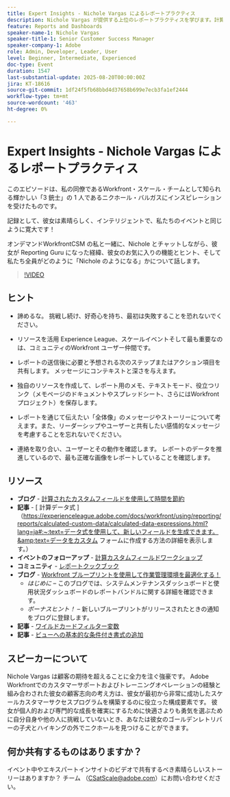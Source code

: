 ```yaml
---
title: Expert Insights - Nichole Vargas によるレポートプラクティス
description: Nichole Vargas が提供する上位のレポートプラクティスを学びます。計算済みフィールド、ストーリーテリングのヒント、コミュニティ主導のリソースを使用して、Workfrontのレポートスキルを向上させます。
feature: Reports and Dashboards
speaker-name-1: Nichole Vargas
speaker-title-1: Senior Customer Success Manager
speaker-company-1: Adobe
role: Admin, Developer, Leader, User
level: Beginner, Intermediate, Experienced
doc-type: Event
duration: 1547
last-substantial-update: 2025-08-20T00:00:00Z
jira: KT-18616
source-git-commit: 1df24f5fb68bbd4d37658b699e7ecb3fa1ef2444
workflow-type: tm+mt
source-wordcount: '463'
ht-degree: 0%

---
```



# Expert Insights - Nichole Vargas によるレポートプラクティス

このエピソードは、私の同僚であるWorkfront・スケール・チームとして知られる輝かしい「3 銃士」の 1 人であるニクホール・バルガスにインスピレーションを受けたものです。

記録として、彼女は素晴らしく、インテリジェントで、私たちのイベントと同じように寛大です！ 

オンデマンドWorkfrontCSM の私と一緒に、Nichole とチャットしながら、彼女が Reporting Guru になった経緯、彼女のお気に入りの機能とヒント、そして私たち全員がどのように「Nichole のようになる」かについて話します。 

>[!VIDEO](https://video.tv.adobe.com/v/3469966/?learn=on&enablevpops&captions=jpn)

## ヒント

* 諦めるな。 挑戦し続け、好奇心を持ち、最初は失敗することを恐れないでください。 
* リソースを活用 Experience League、スケールイベントそして最も重要なのは、コミュニティのWorkfront ユーザー仲間です。 
* レポートの送信後に必要と予想される次のステップまたはアクション項目を共有します。 メッセージにコンテキストと深さを与えます。

* 独自のリソースを作成して、レポート用のメモ、テキストモード、役立つリンク（メモページのドキュメントやスプレッドシート、さらにはWorkfront プロジェクト）を保存します。 
* レポートを通じて伝えたい「全体像」のメッセージやストーリーについて考えます。また、リーダーシップやユーザーと共有したい感情的なメッセージを考慮することを忘れないでください。 
* 連絡を取り合い、ユーザーとその動作を確認します。 レポートのデータを推進しているので、最も正確な画像をレポートしていることを確認します。 

## リソース

* **ブログ** - [ 計算されたカスタムフィールドを使用して時間を節約 ](https://experienceleaguecommunities.adobe.com/t5/workfront-blogs/save-time-using-calculated-fields-to-capture-dates-details-and/ba-p/518237?profile.language=ja)
* **記事** - [ 計算データ式 ] （https://experienceleague.adobe.com/docs/workfront/using/reporting/reports/calculated-custom-data/calculated-data-expressions.html?lang=ja#:~:text=データ式を使用して、新しいフィールドを生成できます。&amp;text=データをカスタム フォームに作成する方法の詳細を表示します。）
* **イベントのフォローアップ** - [ 計算カスタムフィールドワークショップ ](https://experienceleaguecommunities.adobe.com/t5/workfront-discussions/follow-up-calculated-custom-fields-workshop/td-p/592725?profile.language=ja)
* **コミュニティ** - [ レポートクックブック ](https://experienceleaguecommunities.adobe.com/t5/workfront-discussions/the-first-ever-adobe-workfront-customer-reporting-cookbook-is/m-p/478722?profile.language=ja#M1406)
* **ブログ** - [Workfront ブループリントを使用して作業管理環境を最適化する！](https://experienceleaguecommunities.adobe.com/t5/workfront-blogs/use-workfront-blueprints-to-optimize-your-work-management/ba-p/547147?profile.language=ja)
   * *はじめに* – このブログでは、システムメンテナンスダッシュボードと使用状況ダッシュボードのレポートバンドルに関する詳細を確認できます。 
   * *ボーナスヒント！* – 新しいブループリントがリリースされたときの通知をブログに登録します。 
* **記事** - [ ワイルドカードフィルター変数 ](https://experienceleague.adobe.com/docs/workfront/using/reporting/reports/report-elements/understand-wildcard-filter-variables.html?lang=ja)
* **記事** - [ ビューへの基本的な条件付き書式の追加 ](https://experienceleague.adobe.com/docs/workfront-learn/tutorials-workfront/reporting/basic-reporting/add-basic-conditional-formatting-to-a-view.html?lang=ja)

## スピーカーについて

Nichole Vargas は顧客の期待を超えることに全力を注ぐ強豪です。 Adobe Workfrontでのカスタマーサポートおよびトレーニングオペレーションの経験と組み合わされた彼女の顧客志向の考え方は、彼女が最初から非常に成功したスケールカスタマーサクセスプログラムを構築するのに役立った構成要素です。 彼女が個人的および専門的な成長を確実にするために快適さよりも勇気を選ぶために自分自身や他の人に挑戦していないとき、あなたは彼女のゴールデンレトリバーの子犬とハイキングの外でニクホールを見つけることができます。 

## 何か共有するものはありますか？

イベント中やエキスパートインサイトのビデオで共有するべき素晴らしいストーリーはありますか？ チーム （[CSatScale@adobe.com](mailto:CSatScale@adobe.com)）にお問い合わせください。


